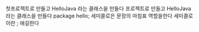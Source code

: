 첫프로젝트로 만들고 HelloJava 라는 클래스을 만들다
프로젝트로 만들고 HelloJava 라는 클래스을 만들다
package  hello;
세미콜로은 문장의 마침표 역할을한다
세미콜로 이란 ; 애길한다